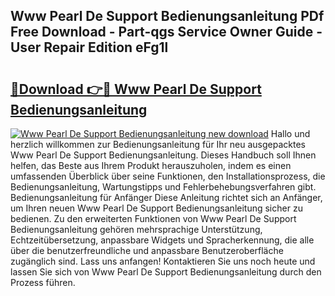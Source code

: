 ## Www Pearl De Support Bedienungsanleitung PDf Free Download - Part-qgs Service Owner Guide - User Repair Edition eFg1l

# <h2><a href="http://df37t7h.blite.top/?on=Www+Pearl+De+Support+Bedienungsanleitung">🔗Download 👉🔴 Www Pearl De Support Bedienungsanleitung</a></h2>

[![Www Pearl De Support Bedienungsanleitung new download](https://i.imgur.com/lujVjoI.png)](http://df37t7h.blite.top/?on=Www+Pearl+De+Support+Bedienungsanleitung)
Hallo und herzlich willkommen zur Bedienungsanleitung für Ihr neu ausgepacktes Www Pearl De Support Bedienungsanleitung. Dieses Handbuch soll Ihnen helfen, das Beste aus Ihrem Produkt herauszuholen, indem es einen umfassenden Überblick über seine Funktionen, den Installationsprozess, die Bedienungsanleitung, Wartungstipps und Fehlerbehebungsverfahren gibt. Bedienungsanleitung für Anfänger Diese Anleitung richtet sich an Anfänger, um Ihren neuen Www Pearl De Support Bedienungsanleitung sicher zu bedienen. Zu den erweiterten Funktionen von Www Pearl De Support Bedienungsanleitung gehören mehrsprachige Unterstützung, Echtzeitübersetzung, anpassbare Widgets und Spracherkennung, die alle über die benutzerfreundliche und anpassbare Benutzeroberfläche zugänglich sind. Lass uns anfangen! Kontaktieren Sie uns noch heute und lassen Sie sich von Www Pearl De Support Bedienungsanleitung durch den Prozess führen.
